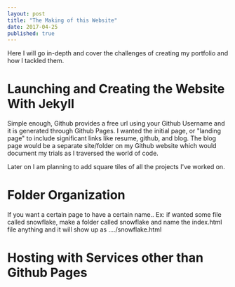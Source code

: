```yaml
---
layout: post
title: "The Making of this Website"
date: 2017-04-25
published: true
---
```


Here I will go in-depth and cover the challenges of creating my portfolio and how I tackled them.

# Launching and Creating the Website With Jekyll

Simple enough, Github provides a free url using your Github Username and it is generated through Github Pages. I wanted the initial page, or "landing page" to include significant links like resume, github, and blog. The blog page would be a separate site/folder on my Github website which would document my trials as I traversed the world of code.   

Later on I am planning to add square tiles of all the projects I've worked on. 

# Folder Organization 
If you want a certain page to have a certain name.. Ex: if wanted some file called snowflake, make a folder called snowflake and name the index.html file anything and it will show up as ..../snowflake.html

# Hosting with Services other than Github Pages
